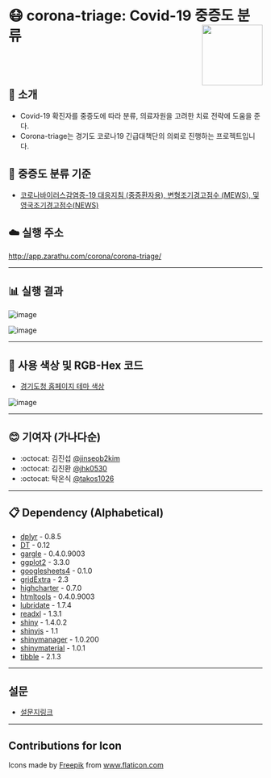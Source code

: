 
# :mask: corona-triage: Covid-19 중증도 분류 <img src = 'https://user-images.githubusercontent.com/6457691/76746412-d1d1ff80-67ba-11ea-9b19-2306531ab9a0.png' width = 120 align = 'right'></img>

<br>
<br>


## :pushpin: 소개

- Covid-19 확진자를 중증도에 따라 분류, 의료자원을 고려한 치료 전략에 도움을 준다.
- Corona-triage는 경기도 코로나19 긴급대책단의 의뢰로 진행하는 프로젝트입니다. 

## :memo: 중증도 분류 기준 

- [코로나바이러스감염증-19 대응지침 (중증환자용), 변형조기경고점수 (MEWS), 및 영국조기경고점수(NEWS)](http://ncov.mohw.go.kr/guideBoardView.do?brdId=3&brdGubun=35&dataGubun=&ncvContSeq=733&contSeq=733)

## :cloud: 실행 주소
http://app.zarathu.com/corona/corona-triage/

------

## :bar_chart: 실행 결과 

![image](https://user-images.githubusercontent.com/6457691/76766387-4157e700-67db-11ea-9d54-2b380006fa90.png)

![image](https://user-images.githubusercontent.com/6457691/76766436-559be400-67db-11ea-8175-d23e5b3c5c9a.png)

------

## :art: 사용 색상 및 RGB-Hex 코드

- [경기도청 홈페이지 테마 색상](gg.go.kr)

![image](https://user-images.githubusercontent.com/6457691/76739706-f4aae680-67af-11ea-8dc8-419834f3e502.png)

------

## :blush: 기여자 (가나다순)

* :octocat: 김진섭 [@jinseob2kim](https://github.com/jinseob2kim)
* :octocat: 김진환 [@jhk0530](https://github.com/jhk0530)
* :octocat: 탁온식 [@takos1026](https://github.com/takos1026)

------

## :clipboard: Dependency (Alphabetical)
* [dplyr](https://dplyr.tidyverse.org/) - 0.8.5
* [DT](https://rstudio.github.io/DT/) - 0.12
* [gargle](https://github.com/r-lib/gargle) - 0.4.0.9003
* [ggplot2](https://ggplot2.tidyverse.org/) - 3.3.0
* [googlesheets4](https://googlesheets4.tidyverse.org/) - 0.1.0
* [gridExtra](https://cran.r-project.org/web/packages/gridExtra/) - 2.3
* [highcharter](http://jkunst.com/highcharter/) - 0.7.0
* [htmltools](https://github.com/rstudio/htmltools) - 0.4.0.9003
* [lubridate](https://lubridate.tidyverse.org/) - 1.7.4
* [readxl](https://readxl.tidyverse.org/) - 1.3.1
* [shiny](https://shiny.rstudio.com/) - 1.4.0.2
* [shinyjs](https://deanattali.com/shinyjs) - 1.1
* [shinymanager](https://datastorm-open.github.io/shinymanager/) - 1.0.200
* [shinymaterial](https://ericrayanderson.github.io/shinymaterial/) - 1.0.1
* [tibble](https://tibble.tidyverse.org/) - 2.1.3

------

## 설문
 - [설문지링크](https://forms.gle/T9hyjmJY7euhrYrS8)

------

## Contributions for Icon

Icons made by <a href="https://www.flaticon.com/authors/freepik" title="Freepik">Freepik</a> from <a href="https://www.flaticon.com/" title="Flaticon"> www.flaticon.com</a>
